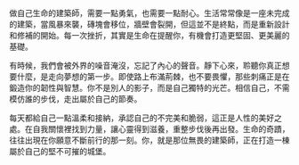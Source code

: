 做自己生命的建築師，需要一點勇氣，也需要一點耐心。生活常常像是一座未完成的建築，當風暴來襲，磚塊會移位，牆壁會裂開，但這並不是終點，而是重新設計和修補的開始。每一次挫折，其實是生命在提醒你，有機會打造更堅固、更美麗的基礎。

有時候，我們會被外界的噪音淹沒，忘記了內心的聲音。靜下心來，聆聽你真正想要什麼，是走向夢想的第一步。即使路上布滿荊棘，也不要畏懼，那些刺痛正是在鍛造你的韌性與智慧。你不是別人的影子，而是自己獨特的光芒。相信自己，不需模仿誰的步伐，走出屬於自己的節奏。

每天都給自己一點溫柔和接納，承認自己的不完美和脆弱，這正是人性的美好之處。在自我關懷裡找到力量，讓心靈得到滋養，重整步伐後再出發。生命的奇蹟，往往出現在你願意不斷前行的那一刻。你，就是那位無畏的建築師，正在打造一棟屬於自己的堅不可摧的城堡。